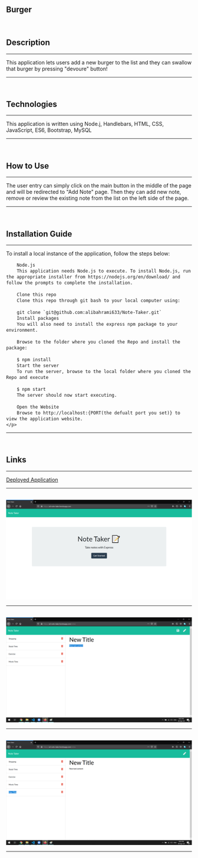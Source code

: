 ## Burger

<br>


## Description
<hr/>
    <p>
        This application lets users add a new burger to the list and they can swallow that burger by pressing "devoure" button!      
    </p>
<hr/>
<br>


## Technologies
<hr/>
    <p>
        This application is written using Node.j, Handlebars, HTML, CSS, JavaScript, ES6, Bootstrap, MySQL
    </p>
<hr/>
<br>


## How to Use
<hr/>
    <p>
        The user entry can simply click on the main button in the middle of the page and will be redirected to "Add Note" page. Then they can add new note, remove or review the existing note from the list on the left side of the page.
    </p>
<hr/>
<br>


## Installation Guide
<hr/>
    <p>
        To install a local instance of the application, follow the steps below:

        Node.js
        This application needs Node.js to execute. To install Node.js, run the appropriate installer from https://nodejs.org/en/download/ and follow the prompts to complete the installation.

        Clone this repo
        Clone this repo through git bash to your local computer using:

        git clone `git@github.com:alibahrami633/Note-Taker.git`
        Install packages
        You will also need to install the express npm package to your environment.

        Browse to the folder where you cloned the Repo and install the package:

        $ npm install 
        Start the server
        To run the server, browse to the local folder where you cloned the Repo and execute

        $ npm start 
        The server should now start executing.

        Open the Website
        Browse to http://localhost:{PORT(the defualt port you set)} to view the application website.
    </p>
<hr/>
<br>


## Links

<hr/>
    <p>
        <a href="https://ali-note-taker.herokuapp.com/" target="_blank">Deployed Application </a>
    </p>
<hr/>
<br>


<img src="https://github.com/alibahrami633/Note-Taker/blob/master/public/assets/images/01.png" alt="deployed application image" />

<hr />
<br>

<img src="https://github.com/alibahrami633/Note-Taker/blob/master/public/assets/images/02.png" alt="deployed application image" />

<hr />
<br>

<img src="https://github.com/alibahrami633/Note-Taker/blob/master/public/assets/images/03.png" alt="deployed application image" />

<hr />

